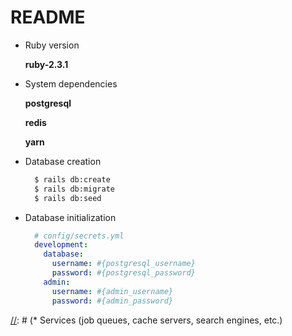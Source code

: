 # README


[//]: # (This README would normally document whatever steps are necessary to get the application up and running.)

[//]: # ( Things you may want to cover:)

* Ruby version

  **ruby-2.3.1**

* System dependencies

  **postgresql**

  **redis**

  **yarn**


[comment]: <Configuration>


* Database creation
  ```sh
    $ rails db:create
    $ rails db:migrate
    $ rails db:seed
  ```

* Database initialization
  ```yml
    # config/secrets.yml
    development:
      database:
        username: #{postgresql_username}
        password: #{postgresql_password}
      admin:
        username: #{admin_username}
        password: #{admin_password}
  ```

[//]: # (How to run the test suite)


[//]: # (* Services (job queues, cache servers, search engines, etc.)

[//]: # (Deployment instructions)
